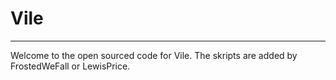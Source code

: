 # Vile
---------

Welcome to the open sourced code for Vile. The skripts are added by FrostedWeFall or LewisPrice. 
